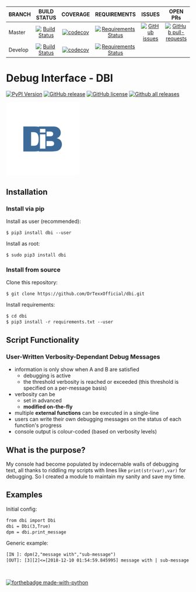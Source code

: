| BRANCH  | BUILD STATUS | COVERAGE | REQUIREMENTS | ISSUES | OPEN PRs |
| ---     | :---:        | :---:    | :---:        | :---:  | :---:    |
| Master  | [![Build Status](https://travis-ci.org/DrTexxOfficial/dbi.svg?branch=master)](https://travis-ci.org/DrTexxOfficial/dbi) | [![codecov](https://codecov.io/gh/DrTexxOfficial/dbi/branch/master/graph/badge.svg)](https://codecov.io/gh/DrTexxOfficial/dbi) | [![Requirements Status](https://requires.io/github/DrTexxOfficial/dbi/requirements.svg?branch=master)](https://requires.io/github/DrTexxOfficial/dbi/requirements/?branch=master) | [![GitHub issues](https://img.shields.io/github/issues/DrTexxOfficial/dbi.svg?branch=master)](https://GitHub.com/DrTexxOfficial/dbi/issues/) | [![GitHub pull-requests](https://img.shields.io/github/issues-pr/DrTexxOfficial/dbi.svg?branch=master)](https://GitHub.com/DrTexxOfficial/dbi/pull/) |
| Develop | [![Build Status](https://travis-ci.org/DrTexxOfficial/dbi.svg?branch=develop)](https://travis-ci.org/DrTexxOfficial/dbi) | [![codecov](https://codecov.io/gh/DrTexxOfficial/dbi/branch/develop/graph/badge.svg)](https://codecov.io/gh/DrTexxOfficial/dbi) | [![Requirements Status](https://requires.io/github/DrTexxOfficial/dbi/requirements.svg?branch=develop)](https://requires.io/github/DrTexxOfficial/dbi/requirements/?branch=develop)

# Debug Interface - DBI 

[![PyPI Version](https://img.shields.io/pypi/v/dbi.svg)](https://pypi.python.org/pypi/dbi/)
[![GitHub release](https://img.shields.io/github/release/drtexxofficial/dbi.svg)](https://GitHub.com/DrTexxOfficial/dbi/releases/)
[![GitHub license](https://img.shields.io/github/license/DrTexxOfficial/dbi.svg?branch=master)](https://github.com/DrTexxOfficial/dbi/blob/master/LICENSE)
[![Github all releases](https://img.shields.io/github/downloads/DrTexxOfficial/dbi/total.svg)](https://GitHub.com/DrTexxOfficial/dbi/releases/)

<img src="docs/dbi_logo.png" alt="dbi logo" width="200"/>

## Installation
### Install via pip
Install as user (recommended):

    $ pip3 install dbi --user

Install as root:

    $ sudo pip3 install dbi

### Install from source
Clone this repository:

    $ git clone https://github.com/DrTexxOfficial/dbi.git

Install requirements:

    $ cd dbi
    $ pip3 install -r requirements.txt --user
    
## Script Functionality
### User-Written Verbosity-Dependant Debug Messages
- information is only show when A and B are satisfied
    - debugging is active
    - the threshold verbosity is reached or exceeded (this threshold is specified on a per-message basis)
- verbosity can be
    - set in advanced
    - **modified on-the-fly**
- multiple **external functions** can be executed in a single-line
- users can write their own debugging messages on the status of each function's progress
- console output is colour-coded (based on verbosity levels)

## What is the purpose?
My console had become populated by indecernable walls of debugging text, all thanks to riddling my scripts with lines like `print(str(var),var)` for debugging.
So I created a module to maintain my sanity and save my time.

## Examples
Initial config:
```python3
from dbi import Dbi
dbi = Dbi(3,True)
dpm = dbi.print_message
```
Generic example:
```
[IN ]: dpm(2,"message with","sub-message")
[OUT]: [3][2]<=[2018-12-10 01:54:59.845995] message with | sub-message
```

<br/>

[![forthebadge made-with-python](http://ForTheBadge.com/images/badges/made-with-python.svg)](https://www.python.org/)

